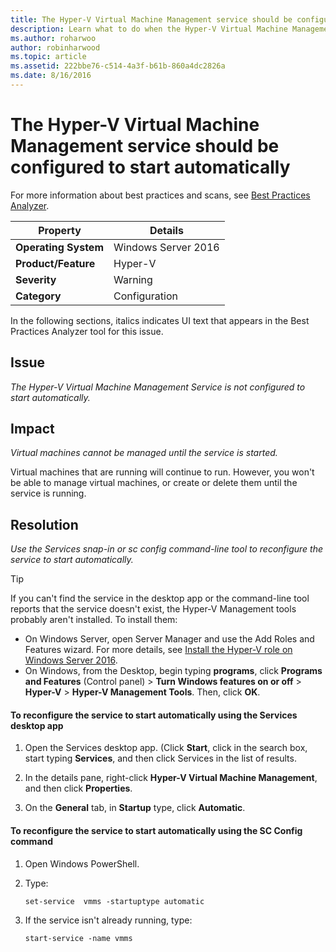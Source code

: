 ```yaml
---
title: The Hyper-V Virtual Machine Management service should be configured to start automatically
description: Learn what to do when the Hyper-V Virtual Machine Management Service is not configured to start automatically.
ms.author: roharwoo
author: robinharwood
ms.topic: article
ms.assetid: 222bbe76-c514-4a3f-b61b-860a4dc2826a
ms.date: 8/16/2016
---
```

# The Hyper-V Virtual Machine Management service should be configured to start automatically

For more information about best practices and scans, see [Best Practices Analyzer](/previous-versions/windows/it-pro/windows-server-2008-R2-and-2008/dd759260(v=ws.11)).

|Property|Details|
|-|-|
|**Operating System**|Windows Server 2016|
|**Product/Feature**|Hyper-V|
|**Severity**|Warning|
|**Category**|Configuration|

In the following sections, italics indicates UI text that appears in the Best Practices Analyzer tool for this issue.

## Issue

*The Hyper-V Virtual Machine Management Service is not configured to start automatically.*

## Impact

*Virtual machines cannot be managed until the service is started.*

Virtual machines that are running will continue to run. However, you won't be able to manage virtual machines, or create or delete them until the service is running.

## Resolution

*Use the Services snap-in or sc config command-line tool to reconfigure the service to start automatically.*

> [!TIP]
> If you can't find the service in the desktop app or the command-line tool reports that the service doesn't exist, the Hyper-V Management tools probably aren't installed. To install them:
>
> - On Windows Server, open Server Manager and use the Add Roles and Features wizard. For more details, see [Install the Hyper-V role on Windows Server 2016](../get-started/Install-the-Hyper-V-role-on-Windows-Server.md).
> - On Windows, from the Desktop, begin typing **programs**, click **Programs and Features** (Control panel) > **Turn Windows features on or off** > **Hyper-V** > **Hyper-V Management Tools**. Then, click **OK**.

#### To reconfigure the service to start automatically using the Services desktop app

1.  Open the Services desktop app. (Click **Start**, click in the search box, start typing **Services**, and then click Services in the list of results.

2.  In the details pane, right-click **Hyper-V Virtual Machine Management**, and then click **Properties**.

3.  On the **General** tab, in **Startup** type, click **Automatic**.

#### To reconfigure the service to start automatically using the SC Config command

1.  Open Windows PowerShell.

2.  Type:

    ```
    set-service  vmms -startuptype automatic
    ```

3.  If the service isn't already running, type:

    ```
    start-service -name vmms
    ```
